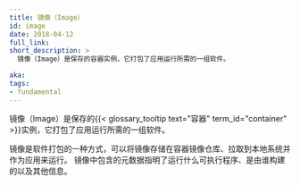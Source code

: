```yaml
---
title: 镜像（Image）
id: image
date: 2018-04-12
full_link: 
short_description: >
  镜像（Image）是保存的容器实例，它打包了应用运行所需的一组软件。

aka: 
tags:
- fundamental
---
```


<!--
title: Image
id: image
date: 2018-04-12
full_link: 
short_description: >
  Stored instance of a container that holds a set of software needed to run an application.

aka: 
tags:
- fundamental
-->

<!--
 Stored instance of a {{< glossary_tooltip term_id="container" >}} that holds a set of software needed to run an application.
-->
镜像（Image）是保存的{{< glossary_tooltip text="容器" term_id="container" >}}实例，它打包了应用运行所需的一组软件。

<!--more--> 

<!--
A way of packaging software that allows it to be stored in a container registry, pulled to a local system, and run as an application. Meta data is included in the image that can indicate what executable to run, who built it, and other information.
-->
镜像是软件打包的一种方式，可以将镜像存储在容器镜像仓库、拉取到本地系统并作为应用来运行。
镜像中包含的元数据指明了运行什么可执行程序、是由谁构建的以及其他信息。

